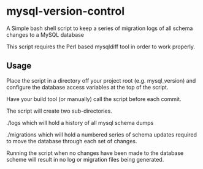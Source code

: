 mysql-version-control
=====================

A Simple bash shell script to keep a series of migration logs of all schema changes to a MySQL database

This script requires the Perl based mysqldiff tool in order to work properly.

Usage
-----

Place the script in a directory off your project root (e.g. mysql_version) and configure the database access variables at the top of the script.

Have your build tool (or manually) call the script before each commit.

The script will create two sub-directories.

./logs which will hold a history of all mysql schema dumps

./migrations which will hold a numbered series of schema updates required to move the database through each set of changes.

Running the script when no changes have been made to the database scheme will result in no log or migration files being generated.



